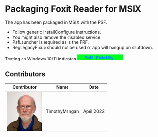# Packaging Foxit Reader for MSIX

The app has been packaged in MSIX with the PSF.
* Follow generic InstallConfigure instructions.
* You might also remove the disabled service.
* PsfLauncher is required as is the FRF.  
* RegLegacyFixup should not be used or app will hangup on shutdown.


Testing on Windows 10/11 indicates [<img src="/media/CatFullFidelity.png" alt="Full Fidelity" />](/media/CatFullFidelity.png).  


## Contributors

| Contributor | Name | Date |
|----|----|----|
| [<img src="/media/Contributors/TimMangan.jpg" align="left" Height="128" />](/media/Contributors/TimMangan.jpg) | TimothyMangan | April 2022 |


